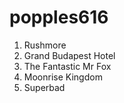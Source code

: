 # popples616


1. Rushmore
2. Grand Budapest Hotel
3. The Fantastic Mr Fox
4. Moonrise Kingdom
5. Superbad
